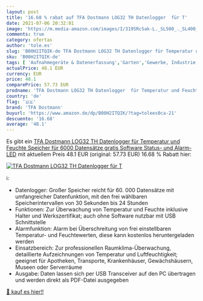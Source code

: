 ```yaml
---
layout: post
title: '16.68 % rabat auf TFA Dostmann LOG32 TH Datenlogger  für T'
date: 2021-07-06 20:32:01
image: 'https://m.media-amazon.com/images/I/319SRcSak-L._SL500_._SL400_.jpg'
comments: true
category: ofertas
author: 'tole.es'
slug: 'B00H2ITQIK-de TFA Dostmann LOG32 TH Datenlogger für Temperatur und...'
sku: 'B00H2ITQIK-de'
tags: [ 'Aufnahmegeräte & Datenerfassung','Garten','Gewerbe, Industrie & Wissenschaft','Regular Stores','Shops','Test & Messung','tfa dostmann', ]
actualPrice: 48.1 EUR
currency: EUR
price: 48.1
comparePrice: 57.73 EUR
prodname: 'TFA Dostmann LOG32 TH Datenlogger  für Temperatur und Feuchte  Speicher für 6000 Datensätze  gratis Software  Status- und Alarm-LED'
country: 'de'
flag: '🇩🇪'
brand: 'TFA Dostmann'
buyurl: 'https://www.amazon.de/dp/B00H2ITQIK/?tag=tolees0ca-21'
descuento: '16.68'
average: '48.1'
---
```


Es gibt ein [TFA Dostmann LOG32 TH Datenlogger  für Temperatur und Feuchte  Speicher für 6000 Datensätze  gratis Software  Status- und Alarm-LED](https://www.amazon.de/dp/B00H2ITQIK/?tag=tolees0ca-21) mit aktuellem Preis 48.1 EUR (original: 57.73 EUR) 16.68 % Rabatt hier:

[![TFA Dostmann LOG32 TH Datenlogger  für T](https://m.media-amazon.com/images/I/319SRcSak-L._SL500_._SL400_.jpg)](https://www.amazon.de/dp/B00H2ITQIK/?tag=tolees0ca-21)

ℹ️:

- Datenlogger: Großer Speicher reicht für 60. 000 Datensätze mit umfangreicher Datenfunktion, mit den frei wählbaren Speicherintervallen von 30 Sekunden bis 24 Stunden
- Funktionen: Zur Überwachung von Temperatur und Feuchte inklusive Halter und Werkszertifikat; auch ohne Software nutzbar mit USB Schnittstelle
- Alarmfunktion: Alarm bei Überschreitung von frei einstellbaren Temperatur- und Feuchtewerten, diese kann kostenlos heruntergeladen werden
- Einsatzbereich: Zur professionellen Raumklima-Überwachung, detaillierte Aufzeichnungen von Temperatur und Luftfeuchtigkeit; geeignet für Apotheken, Transporte, Krankenhäuser, Gewächshäusern, Museen oder Serverräume
- Ausgabe: Daten lassen sich per USB Transceiver auf den PC übertragen und werden direkt als PDF-Datei ausgegeben

[🛒 kauf es hier!!](https://www.amazon.de/dp/B00H2ITQIK/?tag=tolees0ca-21)
